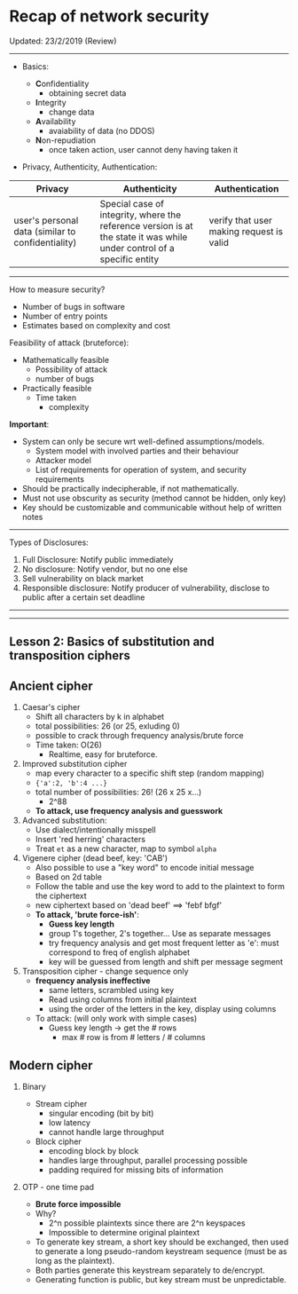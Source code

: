 # Recap of network security
Updated: 23/2/2019 (Review)

---
- Basics:
    - **C**onfidentiality
        - obtaining secret data
    - **I**ntegrity
        - change data 
    - **A**vailability
        - avaiability of data (no DDOS)
    - **N**on-repudiation
        - once taken action, user cannot deny having taken it

- Privacy, Authenticity, Authentication:

| Privacy | Authenticity | Authentication |
| --- | --- | --- |
| user's personal data (similar to confidentiality) | Special case of integrity, where the reference version is at the state it was while under control of a specific entity | verify that user making request is valid |

---
How to measure security?
- Number of bugs in software
- Number of entry points
- Estimates based on complexity and cost

Feasibility of attack (bruteforce):
- Mathematically feasible
    - Possibility of attack
    - number of bugs
- Practically feasible
    - Time taken
        - complexity

**Important**:
- System can only be secure wrt well-defined assumptions/models.
    - System model with involved parties and their behaviour
    - Attacker model
    - List of requirements for operation of system, and security requirements
- Should be practically indecipherable, if not mathematically.
- Must not use obscurity as security (method cannot be hidden, only key)
- Key should be customizable and communicable without help of written notes

---     
Types of Disclosures:
1. Full Disclosure: Notify public immediately
2. No disclosure: Notify vendor, but no one else
3. Sell vulnerability on black market
4. Responsible disclosure: Notify producer of vulnerability, disclose to public after a certain set deadline

---
---
Lesson 2: Basics of substitution and transposition ciphers 
---

Ancient cipher
---

1. Caesar's cipher
    - Shift all characters by k in alphabet
    - total possibilities: 26 (or 25, exluding 0)
    - possible to crack through frequency analysis/brute force
    - Time taken: O(26) 
        - Realtime, easy for bruteforce.
2. Improved substitution cipher
    - map every character to a specific shift step (random mapping)
    - `{'a':2, 'b':4 ...}`
    - total number of possibilities: 26! (26 x 25 x...)
        - 2^88
    - **To attack, use frequency analysis and guesswork**
3. Advanced substitution:
    - Use dialect/intentionally misspell
    - Insert 'red herring' characters
    - Treat `et` as a new character, map to symbol `alpha`
4. Vigenere cipher (dead beef, key: 'CAB')
    - Also possible to use a "key word" to encode initial message
    - Based on 2d table
    - Follow the table and use the key word to add to the plaintext to form the ciphertext
    - new ciphertext based on 'dead beef' ==> 'febf bfgf' 
    - **To attack, 'brute force-ish'**: 
        - **Guess key length**
        - group 1's together, 2's together... Use as separate messages
        - try frequency analysis and get most frequent letter as 'e': must correspond to freq of english alphabet
        - key will be guessed from length and shift per message segment
5. Transposition cipher - change sequence only
    - **frequency analysis ineffective**
        - same letters, scrambled using key
        - Read using columns from initial plaintext
        - using the order of the letters in the key, display using columns
    - To attack: (will only work with simple cases)
        - Guess key length -> get the # rows 
            - max # row is from # letters / # columns

Modern cipher
---
1. Binary
    - Stream cipher
        - singular encoding (bit by bit)
        - low latency
        - cannot handle large throughput
    - Block cipher
        - encoding block by block
        - handles large throughput, parallel processing possible
        - padding required for missing bits of information
        
2. OTP - one time pad
    - **Brute force impossible**
    - Why?
        - 2^n possible plaintexts since there are 2^n keyspaces
        - Impossible to determine original plaintext
    - To generate key stream, a short key should be exchanged, then used to generate a long pseudo-random keystream sequence (must be as long as the plaintext).
    - Both parties generate this keystream separately to de/encrypt.
    - Generating function is public, but key stream must be unpredictable.
        


